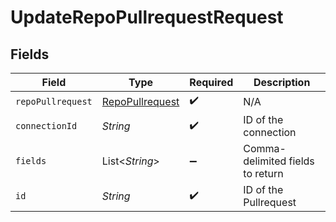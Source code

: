 # UpdateRepoPullrequestRequest


## Fields

| Field                                                     | Type                                                      | Required                                                  | Description                                               |
| --------------------------------------------------------- | --------------------------------------------------------- | --------------------------------------------------------- | --------------------------------------------------------- |
| `repoPullrequest`                                         | [RepoPullrequest](../../models/shared/RepoPullrequest.md) | :heavy_check_mark:                                        | N/A                                                       |
| `connectionId`                                            | *String*                                                  | :heavy_check_mark:                                        | ID of the connection                                      |
| `fields`                                                  | List\<*String*>                                           | :heavy_minus_sign:                                        | Comma-delimited fields to return                          |
| `id`                                                      | *String*                                                  | :heavy_check_mark:                                        | ID of the Pullrequest                                     |